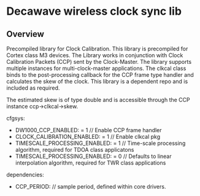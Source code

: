 <!--
#
# Licensed to the Apache Software Foundation (ASF) under one
# or more contributor license agreements.  See the NOTICE file
# distributed with this work for additional information
# regarding copyright ownership.  The ASF licenses this file
# to you under the Apache License, Version 2.0 (the
# "License"); you may not use this file except in compliance
# with the License.  You may obtain a copy of the License at
#
# http://www.apache.org/licenses/LICENSE-2.0
#
# Unless required by applicable law or agreed to in writing,
# software distributed under the License is distributed on an
# "AS IS" BASIS, WITHOUT WARRANTIES OR CONDITIONS OF ANY
#  KIND, either express or implied.  See the License for the
# specific language governing permissions and limitations
# under the License.
#
-->

# Decawave wireless clock sync lib

## Overview

Precompiled library for Clock Calibration. This library is precompiled for Cortex class M3 devices. The Library works in conjunction with Clock Calibration Packets (CCP) sent by the Clock-Master. The library supports multiple instances for multi-clock-master applications. The clkcal class binds to the post-processing callback for the CCP frame type handler and calculates the skew of the clock. This library is a dependent repo and is included as required.

The estimated skew is of type double and is accessible through the CCP instance ccp->clkcal->skew.

cfgsys:
*    DW1000_CCP_ENABLED: = 1                 // Enable CCP frame handler
*    CLOCK_CALIBRATION_ENABLED: = 1          // Enable clkcal pkg
*    TIMESCALE_PROCESSING_ENABLED: = 1       // Time-scale processing algorithm, required for TDOA class applicatons
*    TIMESCALE_PROCESSING_ENABLED: = 0       // Defaults to linear interpolation algorithm, required for TWR class applications

dependencies:
*    CCP_PERIOD:                     // sample period, defined within core drivers. 
